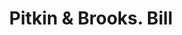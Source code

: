 ---
doi: 10.7916/D85M7HQ2
date_other: '1880'
date_other_textual: 1880-1889
form: printed ephemera
genre:
- Invoices
name:
- Pitkin & Brooks
object_in_context_url: https://biggert.cul.columbia.edu/items/view/ave_biggert_00235
subject_hierarchical_geographic:
- Chicago, Illinois, United States
subject_name:
- Pitkin & Brooks
title: Pitkin & Brooks. Bill
sort_title: Pitkin & Brooks. Bill
call_number: ave_biggert_00235
coordinates:
- 41.83694444444445,-87.68472222222222
pid: ave_biggert_00235
identifiers: ave_biggert_00235
permalink: /biggert/ave_biggert_00235/
layout: iiif-image-page
---
